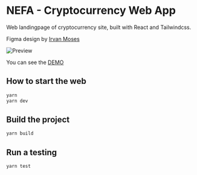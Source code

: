# NEFA - Cryptocurrency Web App

Web landingpage of cryptocurrency site, built with React and Tailwindcss.

Figma design by [Irvan Moses](https://dribbble.com/irvan_moses)

![Preview](https://i.ibb.co/r6wHtcW/image.png)

You can see the [DEMO](https://nefa-crypto.vercel.app/)

## How to start the web

```bash
yarn
yarn dev
```

## Build the project

```bash
yarn build
```

## Run a testing

```bash
yarn test
```
